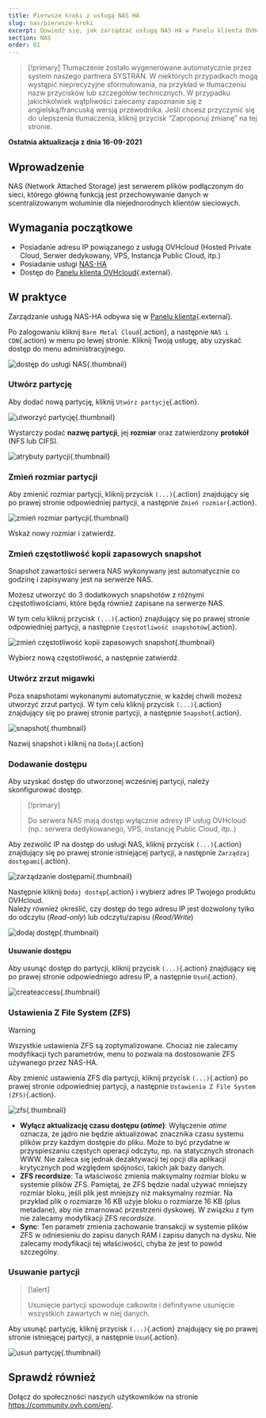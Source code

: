 ```yaml
---
title: Pierwsze kroki z usługą NAS HA
slug: nas/pierwsze-kroki
excerpt: Dowiedz się, jak zarządzać usługą NAS-HA w Panelu klienta OVHcloud
section: NAS
order: 01
---
```


> [!primary]
> Tłumaczenie zostało wygenerowane automatycznie przez system naszego partnera SYSTRAN. W niektórych przypadkach mogą wystąpić nieprecyzyjne sformułowania, na przykład w tłumaczeniu nazw przycisków lub szczegółów technicznych. W przypadku jakichkolwiek wątpliwości zalecamy zapoznanie się z angielską/francuską wersją przewodnika. Jeśli chcesz przyczynić się do ulepszenia tłumaczenia, kliknij przycisk “Zaproponuj zmianę” na tej stronie.
>

**Ostatnia aktualizacja z dnia 16-09-2021**

## Wprowadzenie

NAS (Network Attached Storage) jest serwerem plików podłączonym do sieci, którego główną funkcją jest przechowywanie danych w scentralizowanym woluminie dla niejednorodnych klientów sieciowych.

## Wymagania początkowe

- Posiadanie adresu IP powiązanego z usługą OVHcloud (Hosted Private Cloud, Serwer dedykowany, VPS, Instancja Public Cloud, itp.)
- Posiadanie usługi [NAS-HA](https://www.ovh.pl/nas/)
- Dostęp do [Panelu klienta OVHcloud](https://www.ovh.com/auth/?action=gotomanager&from=https://www.ovh.pl/&ovhSubsidiary=pl){.external}.

## W praktyce

Zarządzanie usługą NAS-HA odbywa się w [Panelu klienta](https://www.ovh.com/auth/?action=gotomanager&from=https://www.ovh.pl/&ovhSubsidiary=pl){.external}.

Po zalogowaniu kliknij `Bare Metal Cloud`{.action}, a następnie `NAS i CDN`{.action} w menu po lewej stronie. Kliknij Twoją usługę, aby uzyskać dostęp do menu administracyjnego.

![dostęp do usługi NAS](images/nas2021-01.png){.thumbnail}

### Utwórz partycję

Aby dodać nową partycję, kliknij `Utwórz partycję`{.action}.

![utworzyć partycję](images/nas2021-02.png){.thumbnail}

Wystarczy podać **nazwę partycji**, jej **rozmiar** oraz zatwierdzony **protokół** (NFS lub CIFS).

![atrybuty partycji](images/nas2021-03.png){.thumbnail}

### Zmień rozmiar partycji

Aby zmienić rozmiar partycji, kliknij przycisk `(...)`{.action} znajdujący się po prawej stronie odpowiedniej partycji, a następnie `Zmień rozmiar`{.action}.

![zmień rozmiar partycji](images/nas2021-04.png){.thumbnail}

Wskaż nowy rozmiar i zatwierdź.

### Zmień częstotliwość kopii zapasowych snapshot

Snapshot zawartości serwera NAS wykonywany jest automatycznie co godzinę i zapisywany jest na serwerze NAS.

Możesz utworzyć do 3 dodatkowych snapshotów z różnymi częstotliwościami, które będą również zapisane na serwerze NAS.

W tym celu kliknij przycisk `(...)`{.action} znajdujący się po prawej stronie odpowiedniej partycji, a następnie `Częstotliwość snapshotów`{.action}.

![zmień częstotliwość kopii zapasowych snapshot](images/nas2021-05.png){.thumbnail}

Wybierz nową częstotliwość, a następnie zatwierdź.

### Utwórz zrzut migawki

Poza snapshotami wykonanymi automatycznie, w każdej chwili możesz utworzyć zrzut partycji. W tym celu kliknij przycisk `(...)`{.action} znajdujący się po prawej stronie partycji, a następnie `Snapshot`{.action}.

![snapshot](images/nas2021-10.png){.thumbnail}

Nazwij snapshot i kliknij na `Dodaj`{.action}

### Dodawanie dostępu

Aby uzyskać dostęp do utworzonej wcześniej partycji, należy skonfigurować dostęp.

> [!primary]
>
> Do serwera NAS mają dostęp wyłącznie adresy IP usług OVHcloud (np.: serwera dedykowanego, VPS, instancję Public Cloud, itp..)
>

Aby zezwolić IP na dostęp do usługi NAS, kliknij przycisk `(...)`{.action} znajdujący się po prawej stronie istniejącej partycji, a następnie `Zarządzaj dostępami`{.action}.

![zarządzanie dostępami](images/nas2021-06.png){.thumbnail}

Następnie kliknij `Dodaj dostęp`{.action} i wybierz adres IP Twojego produktu OVHcloud.
<br>Należy również określić, czy dostęp do tego adresu IP jest dozwolony tylko do odczytu (*Read-only*) lub odczytu/zapisu (*Read/Write*)

![dodaj dostęp](images/nas2021-07.png){.thumbnail}

#### Usuwanie dostępu

Aby usunąć dostęp do partycji, kliknij przycisk `(...)`{.action} znajdujący się po prawej stronie odpowiedniego adresu IP, a następnie `Usuń`{.action}.

![createaccess](images/nas2021-09.png){.thumbnail}

### Ustawienia Z File System (ZFS)

> [!warning]
>
> Wszystkie ustawienia ZFS są zoptymalizowane. Chociaż nie zalecamy modyfikacji tych parametrów, menu to pozwala na dostosowanie ZFS używanego przez NAS-HA.
>

Aby zmienić ustawienia ZFS dla partycji, kliknij przycisk `(...)`{.action} po prawej stronie odpowiedniej partycji, a następnie `Ustawienia Z File System (ZFS)`{.action}.

![zfs](images/nas2021-13.png){.thumbnail}

- **Wyłącz aktualizację czasu dostępu (*atime*)**: Wyłączenie *atime* oznacza, że jądro nie będzie aktualizować znacznika czasu systemu plików przy każdym dostępie do pliku. Może to być przydatne w przyspieszaniu częstych operacji odczytu, np. na statycznych stronach WWW. Nie zaleca się jednak dezaktywacji tej opcji dla aplikacji krytycznych pod względem spójności, takich jak bazy danych.
- **ZFS recordsize**: Ta właściwość zmienia maksymalny rozmiar bloku w systemie plików ZFS. Pamiętaj, że ZFS będzie nadal używać mniejszy rozmiar bloku, jeśli plik jest mniejszy niż maksymalny rozmiar. Na przykład plik o rozmiarze 16 KB użyje bloku o rozmiarze 16 KB (plus metadane), aby nie zmarnować przestrzeni dyskowej. W związku z tym nie zalecamy modyfikacji ZFS *recordsize*.
- **Sync**: Ten parametr zmienia zachowanie transakcji w systemie plików ZFS w odniesieniu do zapisu danych RAM i zapisu danych na dysku. Nie zalecamy modyfikacji tej właściwości, chyba że jest to powód szczególny.

### Usuwanie partycji

> [!alert]
>
> Usunięcie partycji spowoduje całkowite i definitywne usunięcie wszystkich zawartych w niej danych.
>

Aby usunąć partycję, kliknij przycisk `(...)`{.action} znajdujący się po prawej stronie istniejącej partycji, a następnie `Usuń`{.action}.

![usuń partycję](images/nas2021-08.png){.thumbnail}

## Sprawdź również

Dołącz do społeczności naszych użytkowników na stronie <https://community.ovh.com/en/>.
